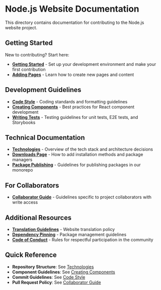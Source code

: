 # Node.js Website Documentation

This directory contains documentation for contributing to the Node.js website project.

## Getting Started

New to contributing? Start here:

- **[Getting Started](./getting-started.md)** - Set up your development environment and make your first contribution
- **[Adding Pages](./adding-pages.md)** - Learn how to create new pages and content

## Development Guidelines

- **[Code Style](./code-style.md)** - Coding standards and formatting guidelines
- **[Creating Components](./creating-components.md)** - Best practices for React component development
- **[Writing Tests](./writing-tests.md)** - Testing guidelines for unit tests, E2E tests, and Storybooks

## Technical Documentation

- **[Technologies](./technologies.md)** - Overview of the tech stack and architecture decisions
- **[Downloads Page](./downloads-page.md)** - How to add installation methods and package managers
- **[Package Publishing](./package-publishing.md)** - Guidelines for publishing packages in our monorepo

## For Collaborators

- **[Collaborator Guide](./collaborator-guide.md)** - Guidelines specific to project collaborators with write access

## Additional Resources

- **[Translation Guidelines](./translation.md)** - Website translation policy
- **[Dependency Pinning](./dependency-pinning.md)** - Package management guidelines
- **[Code of Conduct](https://github.com/nodejs/node/blob/HEAD/CODE_OF_CONDUCT.md)** - Rules for respectful participation in the community

## Quick Reference

- **Repository Structure**: See [Technologies](./technologies.md#structure-of-this-repository)
- **Component Guidelines**: See [Creating Components](./creating-components.md)
- **Commit Guidelines**: See [Code Style](./code-style.md#commit-guidelines)
- **Pull Request Policy**: See [Collaborator Guide](./collaborator-guide.md#pull-request-policy)
